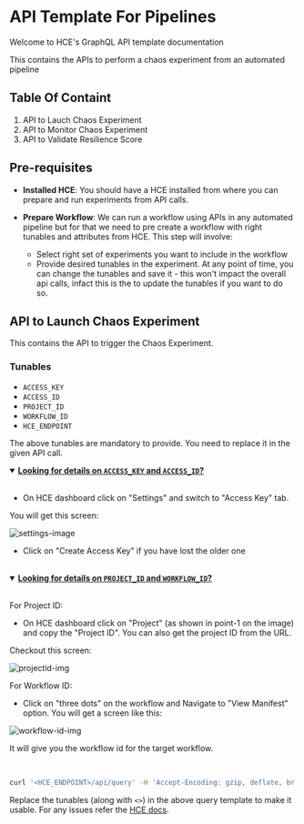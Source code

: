 # API Template For Pipelines

Welcome to HCE's GraphQL API template documentation

This contains the APIs to perform a chaos experiment from an automated pipeline

## Table Of Containt

1. API to Lauch Chaos Experiment
2. API to Monitor Chaos Experiment
3. API to Validate Resilience Score

## Pre-requisites

- **Installed HCE**: You should have a HCE installed from where you can prepare and run experiments from API calls.

- **Prepare Workflow**: We can run a workflow using APIs in any automated pipeline but for that we need to pre create a workflow with right tunables and attributes from HCE. This step will involve:
  - Select right set of experiments you want to include in the workflow
  - Provide desired tunables in the experiment. At any point of time, you can change the tunables and save it - this won't impact the overall api calls, infact this is the to update the tunables if you want to do so.


## API to Launch Chaos Experiment

This contains the API to trigger the Chaos Experiment.

### Tunables 
- `ACCESS_KEY`
- `ACCESS_ID`
- `PROJECT_ID`
- `WORKFLOW_ID`
- `HCE_ENDPOINT`

The above tunables are mandatory to provide. You need to replace it in the given API call.

<details open>
<summary><b><u>Looking for details on <code>ACCESS_KEY</code> and <code>ACCESS_ID</code>?</b></u></summary>
<br>

- On HCE dashboard click on "Settings" and switch to "Access Key" tab.

You will get this screen:

![settings-image](https://user-images.githubusercontent.com/35391335/212264846-3ea0401c-5ab7-4da5-bdb6-8559e1cb9712.png)

- Click on "Create Access Key" if you have lost the older one
</details>
<br>

<details open>
<summary><b><u>Looking for details on <code>PROJECT_ID</code> and <code>WORKFLOW_ID</code>?</b></u></summary>
<br>

For Project ID:

- On HCE dashboard click on "Project" (as shown in point-1 on the image) and copy the "Project ID". You can also get the project ID from the URL.

Checkout this screen:

![projectid-img](https://user-images.githubusercontent.com/35391335/212269753-9023352a-cf21-49df-9097-de4c23ae3766.png)

For Workflow ID:

- Click on "three dots" on the workflow and Navigate to "View Manifest" option. You will get a screen like this:

![workflow-id-img](https://user-images.githubusercontent.com/35391335/212271135-b1e7999e-4c12-409c-80a0-0978610aacbb.png)

It will give you the workflow id for the target workflow.
</details>
<br>

```BASH
curl '<HCE_ENDPOINT>/api/query' -H 'Accept-Encoding: gzip, deflate, br' -H 'Content-Type: application/json' -H 'Accept: application/json' -H 'Connection: keep-alive' -H 'DNT: 1' -H "Authorization: $(curl -s -H "Content-Type: application/json" -d '{"access_id":"<ACCESS_ID>","access_key":"<ACCESS_KEY>"}' <HCE_ENDPOINT>/auth/login/ctl | grep -o '"access_token":"[^"]*' | cut -d'"' -f4)" -H 'Origin: <HCE_ENDPOINT>/api/' --data-binary '{"query":"mutation reRunChaosWorkFlow($workflowID: String!, $projectID: String!) {reRunChaosWorkFlow(workflowID: $workflowID, projectID: $projectID)}","variables":{"workflowID":"<WORKFLOW_ID>","projectID":"<PROJECT_ID>"}}' --compressed
```

Replace the tunables (along with `<>`) in the above query template to make it usable. For any issues refer the [HCE docs](https://developer.harness.io/docs/chaos-engineering).

